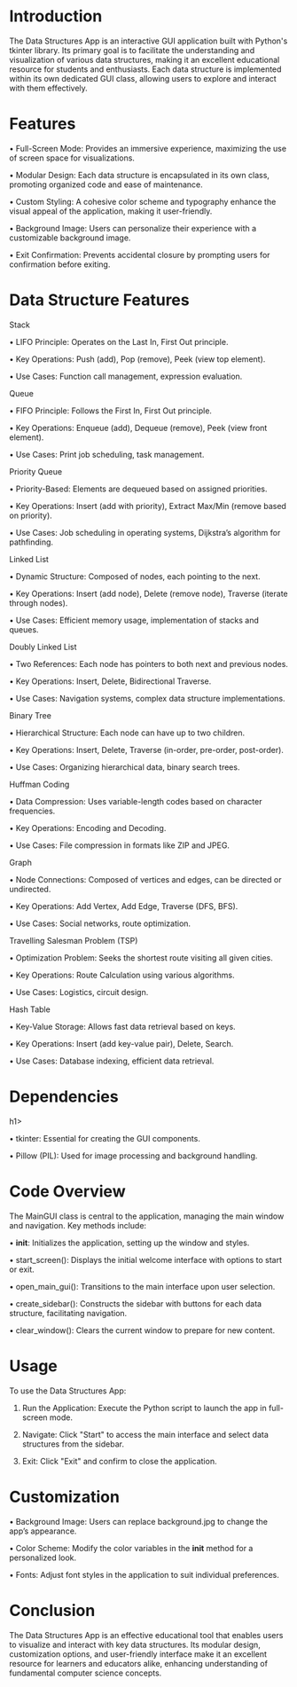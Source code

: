 
 <h1>Introduction</h1>


The Data Structures App is an interactive GUI application built with Python's tkinter library. Its primary goal is to facilitate the understanding and visualization of various data structures, making it an excellent educational resource for students and enthusiasts. Each data structure is implemented within its own dedicated GUI class, allowing users to explore and interact with them effectively.

<h1>Features</h1>

•	Full-Screen Mode: Provides an immersive experience, maximizing the use of screen space for visualizations.

•	Modular Design: Each data structure is encapsulated in its own class, promoting organized code and ease of maintenance.

•	Custom Styling: A cohesive color scheme and typography enhance the visual appeal of the application, making it user-friendly.

•	Background Image: Users can personalize their experience with a customizable background image.

•	Exit Confirmation: Prevents accidental closure by prompting users for confirmation before exiting.



<h1>Data Structure Features</h1>

Stack

•	LIFO Principle: Operates on the Last In, First Out principle.

•	Key Operations: Push (add), Pop (remove), Peek (view top element).

•	Use Cases: Function call management, expression evaluation.


Queue


•	FIFO Principle: Follows the First In, First Out principle.

•	Key Operations: Enqueue (add), Dequeue (remove), Peek (view front element).

•	Use Cases: Print job scheduling, task management.


Priority Queue

•	Priority-Based: Elements are dequeued based on assigned priorities.


•	Key Operations: Insert (add with priority), Extract Max/Min (remove based on priority).


•	Use Cases: Job scheduling in operating systems, Dijkstra’s algorithm for pathfinding.


Linked List


•	Dynamic Structure: Composed of nodes, each pointing to the next.


•	Key Operations: Insert (add node), Delete (remove node), Traverse (iterate through nodes).


•	Use Cases: Efficient memory usage, implementation of stacks and queues.


Doubly Linked List


•	Two References: Each node has pointers to both next and previous nodes.


•	Key Operations: Insert, Delete, Bidirectional Traverse.


•	Use Cases: Navigation systems, complex data structure implementations.


Binary Tree


•	Hierarchical Structure: Each node can have up to two children.


•	Key Operations: Insert, Delete, Traverse (in-order, pre-order, post-order).


•	Use Cases: Organizing hierarchical data, binary search trees.


Huffman Coding


•	Data Compression: Uses variable-length codes based on character frequencies.


•	Key Operations: Encoding and Decoding.


•	Use Cases: File compression in formats like ZIP and JPEG.


Graph


•	Node Connections: Composed of vertices and edges, can be directed or undirected.


•	Key Operations: Add Vertex, Add Edge, Traverse (DFS, BFS).


•	Use Cases: Social networks, route optimization.


Travelling Salesman Problem (TSP)


•	Optimization Problem: Seeks the shortest route visiting all given cities.


•	Key Operations: Route Calculation using various algorithms.


•	Use Cases: Logistics, circuit design.


Hash Table


•	Key-Value Storage: Allows fast data retrieval based on keys.


•	Key Operations: Insert (add key-value pair), Delete, Search.


•	Use Cases: Database indexing, efficient data retrieval.


<h1>Dependencies</h1>h1>


•	tkinter: Essential for creating the GUI components.


•	Pillow (PIL): Used for image processing and background handling.


<h1>Code Overview</h1>    


The MainGUI class is central to the application, managing the main window and navigation. Key methods include:


•	__init__: Initializes the application, setting up the window and styles.


•	start_screen(): Displays the initial welcome interface with options to start or exit.


•	open_main_gui(): Transitions to the main interface upon user selection.


•	create_sidebar(): Constructs the sidebar with buttons for each data structure, facilitating navigation.


•	clear_window(): Clears the current window to prepare for new content.


<h1>Usage</h1>


To use the Data Structures App:


1.	Run the Application: Execute the Python script to launch the app in full-screen mode.


2.	Navigate: Click "Start" to access the main interface and select data structures from the sidebar.


3.	Exit: Click "Exit" and confirm to close the application.


<h1>Customization</h1>


•	Background Image: Users can replace background.jpg to change the app’s appearance.


•	Color Scheme: Modify the color variables in the __init__ method for a personalized look.


•	Fonts: Adjust font styles in the application to suit individual preferences.


<h1>Conclusion</h1>


The Data Structures App is an effective educational tool that enables users to visualize and interact with key data structures. Its modular design, customization options, and user-friendly interface make it an excellent resource for learners and educators alike, enhancing understanding of fundamental computer science concepts.

